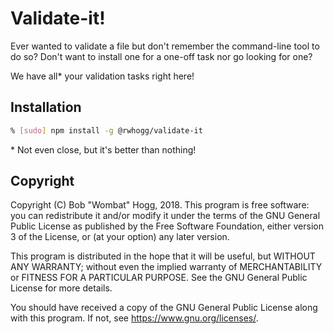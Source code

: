 # Validate-it!

Ever wanted to validate a file but don't remember the command-line tool to do so? Don't want to install one for a
one-off task nor go looking for one?

We have all* your validation tasks right here!

## Installation

```bash
% [sudo] npm install -g @rwhogg/validate-it
```

\* Not even close, but it's better than nothing!

## Copyright

Copyright (C) Bob "Wombat" Hogg, 2018.
This program is free software: you can redistribute it and/or modify
it under the terms of the GNU General Public License as published by
the Free Software Foundation, either version 3 of the License, or
(at your option) any later version.

This program is distributed in the hope that it will be useful,
but WITHOUT ANY WARRANTY; without even the implied warranty of
MERCHANTABILITY or FITNESS FOR A PARTICULAR PURPOSE.  See the
GNU General Public License for more details.

You should have received a copy of the GNU General Public License
along with this program.  If not, see <https://www.gnu.org/licenses/>.
